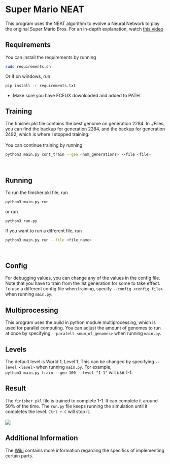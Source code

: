# Super Mario NEAT
This program uses the NEAT algorithm to evolve a 
Neural Network to play the original Super Mario Bros.
For an in-depth explanation, watch [this video](https://www.youtube.com/watch?v=hNDkjy2rXG4) 
<br>


## Requirements
You can install the requirements by running <br >
```bash 
sudo requirements.sh
```

Or if on windows, run
```bash
pip install -r requirements.txt
```
* Make sure you have FCEUX downloaded and added to PATH

## Training
The finisher.pkl file contains the best genome on generation 2284.
In ./Files, you can find the backup for generation 2284, and the backup for generation 2492,
which is where I stopped training. <br />
<br>
You can continue training by running <br>
```bash
python3 main.py cont_train --gen <num_generations> --file <file>
```
<br>

## Running
To run the finisher.pkl file, run
<br>
```bash
python3 main.py run
```

or run <br>
```bash
python3 run.py
```
If you want to run a different file, run<br>
```bash
python3 main.py run --file <file_name>
```
<br>

## Config
For debugging values, you can change any of the values in the config file. Note that you have to train from the 1st generation for some to take effect.
<br>
To use a different config file when training, specify `--config <config file>` when running `main.py`.
<br>
## Multiprocessing
This program uses the build in python module multiprocessing, which is used for parallel computing. You can adjust the amount of genomes
to run at once by specifying `--paralell <num_of_genomes>` when running `main.py`.
<br>
## Levels
The default level is World 1, Level 1. This can be changed by specifying `--level <level>` when running `main.py`. For example, <br>
`python3 main.py train --gen 100 --level "1-1"` will use 1-1.
<br>
## Result
The `finisher.pkl` file is trained to complete 1-1. It can complete it around 50% of the time. The `run.py` file keeps running the
simulation until it completes the level. `Ctrl + C` will stop it.
<br>
<br>
<img src="https://github.com/vivek3141/super-mario-neat/blob/master/Documentation/world1-1.gif">
<br>
## Additional Information
The [Wiki](https://github.com/vivek3141/super-mario-neat/wiki) contains more information regarding the specifics of implementing certain parts.